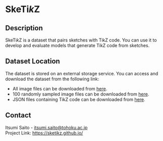 # SkeTi<i>k</i>Z  

## Description  
SkeTi<i>k</i>Z is a dataset that pairs sketches with TikZ code. You can use it to develop and evaluate models that generate TikZ code from sketches.  

## Dataset Location  
The dataset is stored on an external storage service. You can access and download the dataset from the following link:  

- All image files can be downloaded from [here](https://storage.googleapis.com/sketikz/sketch_images.tar.gz).  
- 100 randomly sampled image files can be downloaded from [here](https://storage.googleapis.com/sketikz/sketch_images_example.tar.gz).
- JSON files containing TikZ code can be downloaded from [here](https://storage.googleapis.com/sketikz/sketikz_data.json).  

## Contact  
Itsumi Saito - itsumi.saito@tohoku.ac.jp  
Project Link: https://sketikz.github.io/  
